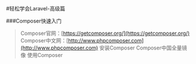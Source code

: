 #轻松学会Laravel-高级篇

###Composer快速入门
>Composer官网：[https://getcomposer.org/](https://getcomposer.org/)
>Composer中文网：[http://www.phpcomposer.com](http://www.phpcomposer.com)
安装Composer
Composer中国全量镜像
使用Composer